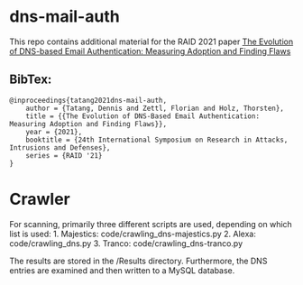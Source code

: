# dns-mail-auth
This repo contains additional material for the RAID 2021 paper [The Evolution of DNS-based Email Authentication: Measuring Adoption and Finding Flaws](https://www.syssec.ruhr-uni-bochum.de/media/emma/veroeffentlichungen/2021/08/04/DNS-based-Mail-Authentication-RAID21.pdf)

## BibTex:
```
@inproceedings{tatang2021dns-mail-auth,
    author = {Tatang, Dennis and Zettl, Florian and Holz, Thorsten},
    title = {{The Evolution of DNS-Based Email Authentication: Measuring Adoption and Finding Flaws}},
    year = {2021},
    booktitle = {24th International Symposium on Research in Attacks, Intrusions and Defenses},
    series = {RAID '21}
}
```

# Crawler
For scanning, primarily three different scripts are used, depending on which list is used:
	1. Majestics: code/crawling_dns-majestics.py
	2. Alexa:     code/crawling_dns.py
	3. Tranco:    code/crawling_dns-tranco.py
    
The results are stored in the /Results directory. Furthermore, the DNS entries are examined and then written to a MySQL database.  
